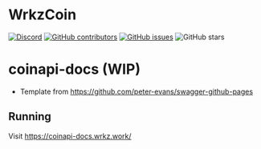 # WrkzCoin

[![Discord](https://img.shields.io/discord/460755304863498250?label=WrkzCoin%20Discord)](https://chat.wrkz.work) [![GitHub contributors](https://img.shields.io/github/contributors-anon/wrkzcoin/coinapi-docs?label=Contributors)](https://github.com/wrkzcoin/coinapi-docs/graphs/contributors) [![GitHub issues](https://img.shields.io/github/issues/wrkzcoin/coinapi-docs?label=Issues)](https://github.com/wrkzcoin/coinapi-docs/issues) ![GitHub stars](https://img.shields.io/github/stars/wrkzcoin/coinapi-docs?label=Github%20Stars)

# coinapi-docs (WIP)

* Template from https://github.com/peter-evans/swagger-github-pages

## Running

Visit https://coinapi-docs.wrkz.work/
